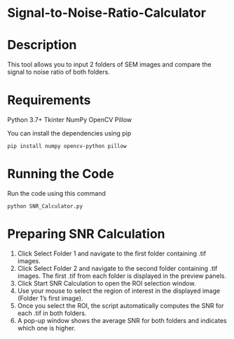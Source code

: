 # Signal-to-Noise-Ratio-Calculator

# Description
This tool allows you to input 2 folders of SEM images and compare the signal to noise ratio of both folders.

# Requirements
Python 3.7+
Tkinter
NumPy
OpenCV
Pillow

You can install the dependencies using pip
```
pip install numpy opencv-python pillow
```


# Running the Code
Run the code using this command
```
python SNR_Calculator.py
```

# Preparing SNR Calculation
1. Click Select Folder 1 and navigate to the first folder containing .tif images.
2. Click Select Folder 2 and navigate to the second folder containing .tif images.
   The first .tif from each folder is displayed in the preview panels.
3. Click Start SNR Calculation to open the ROI selection window.
4. Use your mouse to select the region of interest in the displayed image (Folder 1’s first image).
5. Once you select the ROI, the script automatically computes the SNR for each .tif in both folders.
6. A pop-up window shows the average SNR for both folders and indicates which one is higher.


